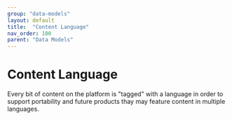 ```yaml
---
group: "data-models"
layout: default
title:  "Content Language"
nav_order: 100
parent: "Data Models"
---
```


# Content Language

Every bit of content on the platform is "tagged" with a language in order to support portability and future products thay may feature content in multiple languages.
